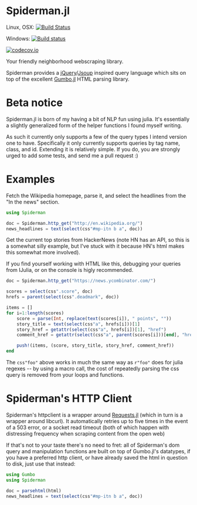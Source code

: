 # Spiderman.jl

Linux, OSX: [![Build Status](https://travis-ci.org/dls/Spiderman.jl.svg?branch=master)](https://travis-ci.org/dls/Spiderman.jl)

Windows: [![Build status](https://ci.appveyor.com/api/projects/status/v7nkq6hlq6khutuf?svg=true)](https://ci.appveyor.com/project/dls/spiderman-jl)

[![codecov.io](http://codecov.io/github/dls/Spiderman.jl/coverage.svg?branch=master)](http://codecov.io/github/dls/Spiderman.jl?branch=master)

Your friendly neighborhood webscraping library.

Spiderman provides a
[jQuery](https://jquery.com/)/[Jsoup](http://jsoup.org/) inspired
query language which sits on top of the excellent
[Gumbo.jl](https://github.com/porterjamesj/Gumbo.jl) HTML parsing
library.


# Beta notice

Spiderman.jl is born of my having a bit of NLP fun using julia. It's
essentially a slightly generalized form of the helper functions I
found myself writing.

As such it currently only supports a few of the query types I intend
version one to have. Specifically it only currently supports queries
by tag name, class, and id. Extending it is relatively simple. If you
do, you are strongly urged to add some tests, and send me a pull
request :)

# Examples

Fetch the Wikipedia homepage, parse it, and select the headlines from
the "In the news" section.

```julia
using Spiderman

doc = Spiderman.http_get("http://en.wikipedia.org/")
news_headlines = text(select(css"#mp-itn b a", doc))
```

Get the current top stories from HackerNews (note HN has an API, so
this is a somewhat silly example, but I've stuck with it because HN's
html makes this somewhat more involved).

If you find yourself working with HTML like this, debugging your
queries from IJulia, or on the console is higly recommended.

```julia
doc = Spiderman.http_get("https://news.ycombinator.com/")

scores = select(css".score", doc)
hrefs = parent(select(css".deadmark", doc))

items = []
for i=1:length(scores)
    score = parse(Int, replace(text(scores[i]), " points", ""))
    story_title = text(select(css"a", hrefs[i]))[1]
    story_href = getattr(select(css"a", hrefs[i])[1], "href")
    comment_href = getattr(select(css"a", parent(scores[i]))[end], "href")

    push!(items, (score, story_title, story_href, comment_href))
end
```

The `css"foo"` above works in much the same way as `r"foo"` does for
julia regexes -- by using a macro call, the cost of repeatedly parsing
the css query is removed from your loops and functions.


# Spiderman's HTTP Client

Spiderman's httpclient is a wrapper around
[Requests.jl](https://github.com/JuliaWeb/Requests.jl) (which in
turn is a wrapper around libcurl). It automatically retries up to five
times in the event of a 503 error, or a socket read timeout (both of
which happen with distressing frequency when scraping content from the
open web)

If that's not to your taste there's no need to fret: all of
Spiderman's dom query and manipulation functions are built on top of
Gumbo.jl's datatypes, if you have a preferred http client, or have
already saved the html in question to disk, just use that instead:

```julia
using Gumbo
using Spiderman

doc = parsehtml(html)
news_headlines = text(select(css"#mp-itn b a", doc))
```
